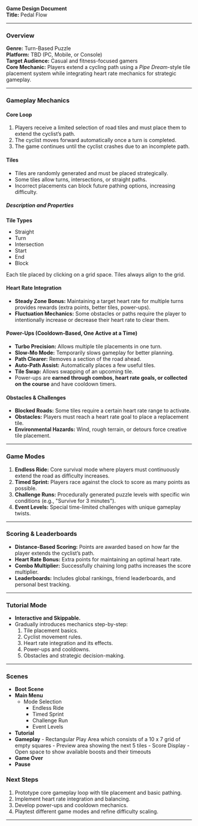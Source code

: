 **Game Design Document**\
**Title:** Pedal Flow

---

### **Overview**

**Genre:** Turn-Based Puzzle\
**Platform:** TBD (PC, Mobile, or Console)\
**Target Audience:** Casual and fitness-focused gamers\
**Core Mechanic:** Players extend a cycling path using a *Pipe Dream*-style tile placement system while integrating heart rate mechanics for strategic gameplay.

---

### **Gameplay Mechanics**

#### **Core Loop**

1. Players receive a limited selection of road tiles and must place them to extend the cyclist’s path.
2. The cyclist moves forward automatically once a turn is completed.
3. The game continues until the cyclist crashes due to an incomplete path.

#### **Tiles**

- Tiles are randomly generated and must be placed strategically.
- Some tiles allow turns, intersections, or straight paths.
- Incorrect placements can block future pathing options, increasing difficulty.

##### **Description and Properties**

**Tile  Types**
- Straight
- Turn
- Intersection
- Start
- End
- Block

Each tile placed by clicking on a grid space. Tiles always align to the grid.

#### **Heart Rate Integration**

- **Steady Zone Bonus:** Maintaining a target heart rate for multiple turns provides rewards (extra points, better tiles, power-ups).
- **Fluctuation Mechanics:** Some obstacles or paths require the player to intentionally increase or decrease their heart rate to clear them.

#### **Power-Ups (Cooldown-Based, One Active at a Time)**

- **Turbo Precision:** Allows multiple tile placements in one turn.
- **Slow-Mo Mode:** Temporarily slows gameplay for better planning.
- **Path Clearer:** Removes a section of the road ahead.
- **Auto-Path Assist:** Automatically places a few useful tiles.
- **Tile Swap:** Allows swapping of an upcoming tile.
- Power-ups are **earned through combos, heart rate goals, or collected on the course** and have cooldown timers.

#### **Obstacles & Challenges**

- **Blocked Roads:** Some tiles require a certain heart rate range to activate.
- **Obstacles:** Players must reach a heart rate goal to place a replacement tile.
- **Environmental Hazards:** Wind, rough terrain, or detours force creative tile placement.

---

### **Game Modes**

1. **Endless Ride:** Core survival mode where players must continuously extend the road as difficulty increases.
2. **Timed Sprint:** Players race against the clock to score as many points as possible.
3. **Challenge Runs:** Procedurally generated puzzle levels with specific win conditions (e.g., "Survive for 3 minutes").
4. **Event Levels:** Special time-limited challenges with unique gameplay twists.

---

### **Scoring & Leaderboards**

- **Distance-Based Scoring:** Points are awarded based on how far the player extends the cyclist’s path.
- **Heart Rate Bonus:** Extra points for maintaining an optimal heart rate.
- **Combo Multiplier:** Successfully chaining long paths increases the score multiplier.
- **Leaderboards:** Includes global rankings, friend leaderboards, and personal best tracking.

---

### **Tutorial Mode**

- **Interactive and Skippable.**
- Gradually introduces mechanics step-by-step:
  1. Tile placement basics.
  2. Cyclist movement rules.
  3. Heart rate integration and its effects.
  4. Power-ups and cooldowns.
  5. Obstacles and strategic decision-making.

---

### **Scenes**

- **Boot Scene**
- **Main Menu**
  - Mode Selection
    - Endless Ride
    - Timed Sprint
    - Challenge Run
    - Event Levels
- **Tutorial**
- **Gameplay**
      - Rectangular Play Area which consists of a 10 x 7 grid of empty squares
      - Preview area showing the next 5 tiles
      - Score Display
      - Open space to show available boosts and their timeouts
- **Game Over**
- **Pause**


### **Next Steps**

1. Prototype core gameplay loop with tile placement and basic pathing.
2. Implement heart rate integration and balancing.
3. Develop power-ups and cooldown mechanics.
4. Playtest different game modes and refine difficulty scaling.

---